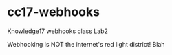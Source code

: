 # cc17-webhooks
Knowledge17 webhooks class
Lab2

Webhooking is NOT the internet's red light district!
Blah
